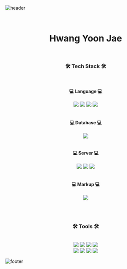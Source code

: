 ![header](https://capsule-render.vercel.app/api?type=waving&&color=gradient&height=100&section=header&fontSize=90)

<div align = "center">
<br/>
<h1>Hwang Yoon Jae</h1>
<br/>
 
<h3>🛠 Tech Stack 🛠</h3>
 
<br/>

<div class="Language">
<h4>💻 Language 💻</h4>
<img src="https://img.shields.io/badge/HTML-E34F26?style=flat-square&logo=HTML5&logoColor=white"/>
<img src="https://img.shields.io/badge/CSS-1572B6?style=flat-square&logo=CSS3&logoColor=white"/>
<img src="https://img.shields.io/badge/JavaScript-F7DF1E?style=flat-square&logo=JavaScript&logoColor=white"/>
<img src="https://img.shields.io/badge/Vue-4FC08D?style=flat-square&logo=Vue.js&logoColor=white"/>
</div>

<br/>

<div class="DB">
<h4>💻 Database 💻</h4>
<img src="https://img.shields.io/badge/MariaDB-003545?style=flat-square&logo=MariaDB&logoColor=white"/>
</div>

<br/>

<div class="Software">
<h4>💻 Server 💻</h4>
<img src="https://img.shields.io/badge/Linux-FCC624?style=flat-square&logo=Linux&logoColor=white"/>
<img src="https://img.shields.io/badge/Docker-2496ED?style=flat-square&logo=Docker&logoColor=white"/>
<img src="https://img.shields.io/badge/Nginx-009639?style=flat-square&logo=NGINX&logoColor=white"/>
</div>

<br/>

<div class="Markup">
<h4>💻 Markup 💻</h4>
<img src="https://img.shields.io/badge/Markdown-000000?style=flat-square&logo=Markdown&logoColor=white"/>
</div>

<br/><br/>
 
<h3>🛠 Tools 🛠</h3>
 
<br/>

<div class="Tools">
<img src="https://img.shields.io/badge/Git-F05032?style=flat-square&logo=Git&logoColor=white"/>
<img src="https://img.shields.io/badge/GitHub-181717?style=flat-square&logo=GitHub&logoColor=white"/>
<img src="https://img.shields.io/badge/Visual Studio Code-007ACC?style=flat-square&logo=Visual Studio Code&logoColor=white"/>
<img src="https://img.shields.io/badge/IntelliJ IDEA-000000?style=flat-square&logo=IntelliJ IDEA&logoColor=white"/>
</div>

<div class="Tools">
<img src="https://img.shields.io/badge/Discord-5865F2?style=flat-square&logo=Discord&logoColor=white"/>
<img src="https://img.shields.io/badge/Jenkins-D24939?style=flat-square&logo=Jenkins&logoColor=white"/>
<img src="https://img.shields.io/badge/VirtualBox-183A61?style=flat-square&logo=VirtualBox&logoColor=white"/>
<img src="https://img.shields.io/badge/Slack-4A154B?style=flat-square&logo=Slack&logoColor=white"/>
</div>

</div>

![footer](https://capsule-render.vercel.app/api?type=waving&&color=gradient&height=100&section=footer&fontSize=90)
